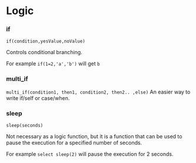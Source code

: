 

# Logic

### if

`if(condition,yesValue,noValue)`

Controls conditional branching.

For example `if(1=2,'a','b')` will get `b`

### multi_if

`multi_if(condition1, then1, condition2, then2.. ,else)` An easier way to write if/self or case/when.

### sleep
`sleep(seconds)`

Not necessary as a logic function, but it is a function that can be used to pause the execution for a specified number of seconds.

For example `select sleep(2)` will pause the execution for 2 seconds.
